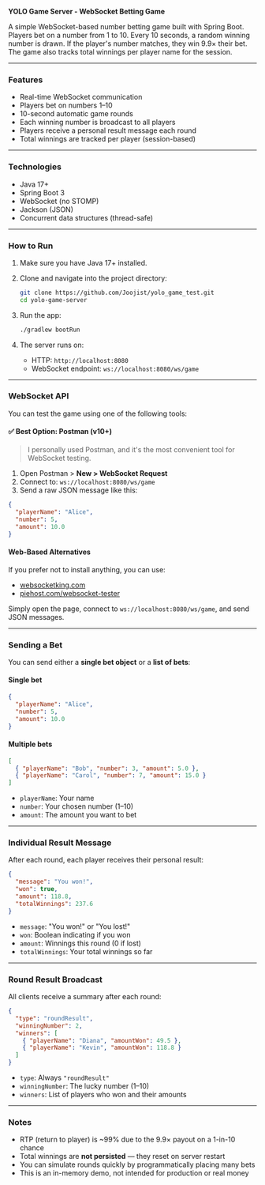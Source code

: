 

**YOLO Game Server - WebSocket Betting Game**

A simple WebSocket-based number betting game built with Spring Boot. Players bet on a number from 1 to 10. Every 10 seconds, a random winning number is drawn. If the player's number matches, they win 9.9× their bet. The game also tracks total winnings per player name for the session.

---

### Features

* Real-time WebSocket communication
* Players bet on numbers 1–10
* 10-second automatic game rounds
* Each winning number is broadcast to all players
* Players receive a personal result message each round
* Total winnings are tracked per player (session-based)

---

### Technologies

* Java 17+
* Spring Boot 3
* WebSocket (no STOMP)
* Jackson (JSON)
* Concurrent data structures (thread-safe)

---

### How to Run

1. Make sure you have Java 17+ installed.

2. Clone and navigate into the project directory:

   ```bash
   git clone https://github.com/Joojist/yolo_game_test.git
   cd yolo-game-server
   ```

3. Run the app:

   ```bash
   ./gradlew bootRun
   ```

4. The server runs on:

   * HTTP: `http://localhost:8080`
   * WebSocket endpoint: `ws://localhost:8080/ws/game`

---

### WebSocket API

You can test the game using one of the following tools:

#### ✅ Best Option: Postman (v10+)

> I personally used Postman, and it's the most convenient tool for WebSocket testing.

1. Open Postman > **New > WebSocket Request**
2. Connect to: `ws://localhost:8080/ws/game`
3. Send a raw JSON message like this:

```json
{
  "playerName": "Alice",
  "number": 5,
  "amount": 10.0
}
```

#### Web-Based Alternatives

If you prefer not to install anything, you can use:

* [websocketking.com](https://websocketking.com)
* [piehost.com/websocket-tester](https://piehost.com/websocket-tester)

Simply open the page, connect to `ws://localhost:8080/ws/game`, and send JSON messages.

---

### Sending a Bet

You can send either a **single bet object** or a **list of bets**:

#### Single bet

```json
{
  "playerName": "Alice",
  "number": 5,
  "amount": 10.0
}
```

#### Multiple bets

```json
[
  { "playerName": "Bob", "number": 3, "amount": 5.0 },
  { "playerName": "Carol", "number": 7, "amount": 15.0 }
]
```

* `playerName`: Your name
* `number`: Your chosen number (1–10)
* `amount`: The amount you want to bet

---

### Individual Result Message

After each round, each player receives their personal result:

```json
{
  "message": "You won!",
  "won": true,
  "amount": 118.8,
  "totalWinnings": 237.6
}
```

* `message`: "You won!" or "You lost!"
* `won`: Boolean indicating if you won
* `amount`: Winnings this round (0 if lost)
* `totalWinnings`: Your total winnings so far

---

### Round Result Broadcast

All clients receive a summary after each round:

```json
{
  "type": "roundResult",
  "winningNumber": 2,
  "winners": [
    { "playerName": "Diana", "amountWon": 49.5 },
    { "playerName": "Kevin", "amountWon": 118.8 }
  ]
}
```

* `type`: Always `"roundResult"`
* `winningNumber`: The lucky number (1–10)
* `winners`: List of players who won and their amounts

---

### Notes

* RTP (return to player) is \~99% due to the 9.9× payout on a 1-in-10 chance
* Total winnings are **not persisted** — they reset on server restart
* You can simulate rounds quickly by programmatically placing many bets
* This is an in-memory demo, not intended for production or real money
